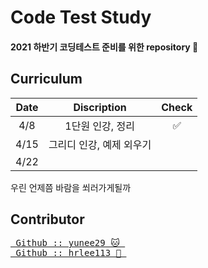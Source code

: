 # Code Test Study  
#### 2021 하반기 코딩테스트 준비를 위한 repository &#128194; 
  
## Curriculum 
Date | Discription | Check
:-: | :-: | :-:
 4/8| 1단원 인강, 정리 | ✅
 4/15| 그리디 인강, 예제 외우기 |  
 4/22|  |
  
우린 언제쯤 바람을 쐬러가게될까
  
## Contributor  
<pre>
<a href="https://github.com/yunee29"> Github :: yunee29 &#128049; </a>  
<a href="https://github.com/hrlee113"> Github :: hrlee113 &#128036; </a>  
</pre>
